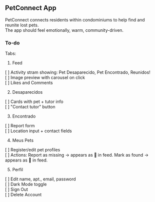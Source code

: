 ## PetConnect App 

PetConnect connects residents within condominiums to help find and reunite lost pets. <br />
The app should feel emotionally, warm, community-driven.

### To-do
Tabs: 

1. Feed
   
[ ] Activity stram showing: Pet Desaparecido, Pet Encontrado, Reunidos! <br />
[ ] Image preview with carousel on click <br />
[ ] Likes and Comments <br />

2. Desaparecidos

[ ] Cards with pet + tutor info <br />
[ ] "Contact tutor" button <br />

3. Encontrado

[ ] Report form <br />
[ ] Location input + contact fields <br />

4. Meus Pets

[ ] Register/edit pet profiles <br />
[ ] Actions: Report as missing -> appears as 🚨 in feed. Mark as found -> appears as 💙 in feed. <br />

5. Perfil

[ ] Edit name, apt., email, password <br />
[ ] Dark Mode toggle <br />
[ ] Sign Out <br />
[ ] Delete Account <br />
